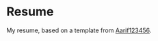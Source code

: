 # Resume

My resume, based on a template from [Aarif123456](https://github.com/Aarif123456/modern-deedy).